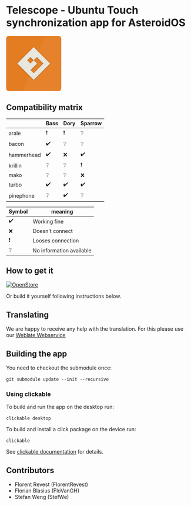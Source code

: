 # Telescope - Ubuntu Touch synchronization app for AsteroidOS

<img src="assets/icon.png" width="150" />

## Compatibility matrix

|               | Bass | Dory | Sparrow |
| ------------- | ---- | ---- | ------- |
| arale         | ❗    | ❗    | ❔       |
| bacon         | ✔️    | ❔    | ❔       |
| hammerhead    | ✔️    | ❌    | ✔️       |
| krillin       | ❔    | ❔    | ❗       |
| mako          | ❔    | ❔    | ❌       |
| turbo         | ✔️    | ✔️    | ✔️       |
| pinephone     | ❔    | ✔️    | ❔       |


| Symbol | meaning                  |
| ------ | ------------------------ |
|  ✔️     | Working fine             |
|  ❌     | Doesn't connect          |
|  ❗     | Looses connection        |
|  ❔     | No information available |

## How to get it

[![OpenStore](https://open-store.io/badges/en_US.png)](https://open-store.io/app/telescope.asteroidos)

Or build it yourself following instructions below.

## Translating

We are happy to receive any help with the translation. For this please use our [Weblate Webservice](https://hosted.weblate.org/projects/asteroidos/telescope/)

## Building the app

You need to checkout the submodule once:

    git submodule update --init --recursive

### Using clickable
To build and run the app on the desktop run:

```
clickable desktop
```
To build and install a click package on the device run:

```
clickable
```

See [clickable documentation](http://clickable.bhdouglass.com/en/latest/) for details.


## Contributors

- Florent Revest (FlorentRevest)
- Florian Blasius (FloVanGH)
- Stefan Weng (StefWe)
